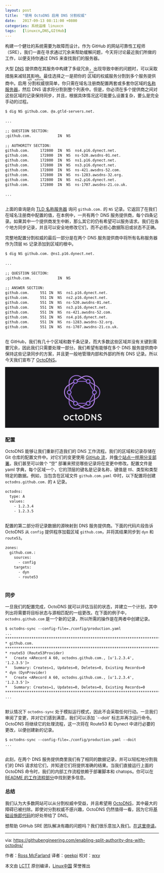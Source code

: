 ```yaml
---
layout: post
title:	"使用 OctoDNS 启用 DNS 分割权威"
date:	2017-09-13 08:11:00 +0800 
categories:	系统运维 linuxcn 
tags:	[linuxcn,DNS,GItHub]
---
```



构建一个健壮的系统需要为故障而设计。作为 GitHub 的网站可靠性工程师（SRE），我们一直在寻求通过冗余来帮助缓解问题，今天将讨论最近我们所做的工作，以便支持你通过 DNS 来查找我们的服务器。


大型 [DNS](https://en.wikipedia.org/wiki/Domain_Name_System) 提供商在其服务中构建了多级冗余，出现导致中断的问题时，可以采取措施来减轻其影响。最佳选择之一是把你的<ruby> 区域 <rt>  zone </rt></ruby>的权威服务分割到多个服务提供商中。启用<ruby> 分割权威 <rt>  split authority </rt></ruby>很简单，你只需在域名注册商配置两套或多套你区域的[名称服务器](https://en.wikipedia.org/wiki/Name_server)，然后 DNS 请求将分割到整个列表中。但是，你必须在多个提供商之间对这些区域的记录保持同步，并且，根据具体情况这可能要么设置复杂，要么是完全手动的过程。



```
$ dig NS github.com. @a.gtld-servers.net.

...

;; QUESTION SECTION:
;github.com.            IN  NS

;; AUTHORITY SECTION:
github.com.     172800  IN  NS  ns4.p16.dynect.net.
github.com.     172800  IN  NS  ns-520.awsdns-01.net.
github.com.     172800  IN  NS  ns1.p16.dynect.net.
github.com.     172800  IN  NS  ns3.p16.dynect.net.
github.com.     172800  IN  NS  ns-421.awsdns-52.com.
github.com.     172800  IN  NS  ns-1283.awsdns-32.org.
github.com.     172800  IN  NS  ns2.p16.dynect.net.
github.com.     172800  IN  NS  ns-1707.awsdns-21.co.uk.

...


```

上面的查询是向 [TLD 名称服务器](https://en.wikipedia.org/wiki/Top-level_domain) 询问 `github.com.` 的 `NS` 记录。它返回了在我们在域名注册商中配置的值，在本例中，一共有两个 DNS 服务提供商，每个四条记录。如果其中一个提供商发生中断，那么其它的仍有希望可以服务请求。我们在各个地方同步记录，并且可以安全地修改它们，而不必担心数据陈旧或状态不正确。


完整地配置分割权威的最后一部分是在两个 DNS 服务提供商中将所有名称服务器作为顶层 `NS` 记录添加到区域的根中。



```
$ dig NS github.com. @ns1.p16.dynect.net.

...

;; QUESTION SECTION:
;github.com.            IN  NS

;; ANSWER SECTION:
github.com.     551 IN  NS  ns1.p16.dynect.net.
github.com.     551 IN  NS  ns2.p16.dynect.net.
github.com.     551 IN  NS  ns-520.awsdns-01.net.
github.com.     551 IN  NS  ns3.p16.dynect.net.
github.com.     551 IN  NS  ns-421.awsdns-52.com.
github.com.     551 IN  NS  ns4.p16.dynect.net.
github.com.     551 IN  NS  ns-1283.awsdns-32.org.
github.com.     551 IN  NS  ns-1707.awsdns-21.co.uk.


```

在 GitHub，我们有几十个区域和数千条记录，而大多数这些区域并没有关键到需要冗余，因此我们只需要处理一部分。我们希望有能够在多个 DNS 服务提供商中保持这些记录同步的方案，并且更一般地管理内部和外部的所有 DNS 记录。所以今天我们宣布了 [OctoDNS](https://github.com/github/octodns/)。


![octoDNS logo](/Asserts/Images/album/201709/12/231245jt2b2w77x0z8in21.png)


### 配置


OctoDNS 能够让我们重新打造我们的 DNS 工作流程。我们的区域和记录存储在 Git 仓库的配置文件中。对它们的变更使用 [GitHub 流](https://guides.github.com/introduction/flow/)，并[像个站点一样用分支部署](https://githubengineering.com/deploying-branches-to-github-com/)。我们甚至可以做个 “空” 部署来预览哪些记录将在变更中修改。配置文件是 yaml 字典，每个区域一个，它的顶层的键名是记录名称，键值是 ttl、类型和类型特定的数据。例如，当包含在区域文件 `github.com.yaml` 中时，以下配置将创建 `octodns.github.com.` 的 `A` 记录。



```
octodns:
  type: A
  values:
    - 1.2.3.4
    - 1.2.3.5


```

配置的第二部分将记录数据的源映射到 DNS 服务提供商。下面的代码片段告诉 OctoDNS 从 `config` 提供程序加载区域 `github.com`，并将其结果同步到 `dyn` 和 `route53`。



```
zones:
  github.com.:
    sources:
      - config
    targets:
      - dyn
      - route53


```

### 同步


一旦我们的配置完成，OctoDNS 就可以评估当前的状态，并建立一个计划，其中列出将需要将目标状态与源相匹配的一组更改。在下面的例子中，`octodns.github.com` 是一个新的记录，所以所需的操作是在两者中创建记录。



```
$ octodns-sync --config-file=./config/production.yaml
...
********************************************************************************
* github.com.
********************************************************************************
* route53 (Route53Provider)
*   Create <ARecord A 60, octodns.github.com., [u'1.2.3.4', '1.2.3.5']>
*   Summary: Creates=1, Updates=0, Deletes=0, Existing Records=0
* dyn (DynProvider)
*   Create <ARecord A 60, octodns.github.com., [u'1.2.3.4', '1.2.3.5']>
*   Summary: Creates=1, Updates=0, Deletes=0, Existing Records=0
********************************************************************************
...


```

默认情况下 `octodns-sync` 处于模拟运行模式，因此不会采取任何行动。一旦我们审阅了变更，并对它们感到满意，我们可以添加 `--doit' 标志并再次运行命令。OctoDNS 将继续它的处理流程，这一次将在 Route53 和 Dynect 中进行必要的更改，以便创建新的记录。



```
$ octodns-sync --config-file=./config/production.yaml --doit
...


```

此刻，在两个 DNS 服务提供商里我们有了相同的数据记录，并可以轻松地分割我们的 DNS 请求给它们，并知道它们将提供准确的结果。当我们直接运行上面的 OctoDNS 命令时，我们的内部工作流程依赖于部署脚本和 chatops。你可以在 [README 的工作流程部分](https://github.com/github/octodns#workflow)中找到更多信息。


### 总结


我们认为大多数网站可以从分割权威中受益，并且希望用 [OctoDNS](https://github.com/github/octodns/)，其中最大的障碍已被扫除。即使对分割权威不感兴趣，OctoDNS 仍然值得一看，因为它将[基础设施即代码](https://en.wikipedia.org/wiki/Infrastructure_as_Code)的好处带给了 DNS。


想帮助 GitHub SRE 团队解决有趣的问题吗？我们很乐意加入我们。[在这里申请](https://boards.greenhouse.io/github/jobs/669805#.WPVqJlPyvUI)。




---


via: <https://githubengineering.com/enabling-split-authority-dns-with-octodns/>


作者：[Ross McFarland](https://github.com/ross) 译者：[geekpi](https://github.com/geekpi) 校对：[wxy](https://github.com/wxy)


本文由 [LCTT](https://github.com/LCTT/TranslateProject) 原创编译，[Linux中国](https://linux.cn/) 荣誉推出
